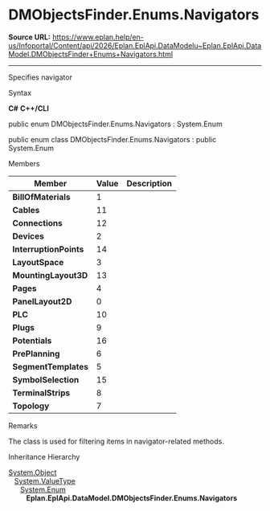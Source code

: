 # DMObjectsFinder.Enums.Navigators

**Source URL:** https://www.eplan.help/en-us/Infoportal/Content/api/2026/Eplan.EplApi.DataModelu~Eplan.EplApi.DataModel.DMObjectsFinder+Enums+Navigators.html

---

Specifies navigator

Syntax

**C#**
**C++/CLI**


public enum DMObjectsFinder.Enums.Navigators : System.Enum

public enum class DMObjectsFinder.Enums.Navigators : public System.Enum


Members

| Member | Value | Description |
| --- | --- | --- |
| **BillOfMaterials** | 1 |  |
| **Cables** | 11 |  |
| **Connections** | 12 |  |
| **Devices** | 2 |  |
| **InterruptionPoints** | 14 |  |
| **LayoutSpace** | 3 |  |
| **MountingLayout3D** | 13 |  |
| **Pages** | 4 |  |
| **PanelLayout2D** | 0 |  |
| **PLC** | 10 |  |
| **Plugs** | 9 |  |
| **Potentials** | 16 |  |
| **PrePlanning** | 6 |  |
| **SegmentTemplates** | 5 |  |
| **SymbolSelection** | 15 |  |
| **TerminalStrips** | 8 |  |
| **Topology** | 7 |  |

Remarks

The class is used for filtering items in navigator-related methods.

Inheritance Hierarchy

[System.Object](#)  
   [System.ValueType](#)  
      [System.Enum](#)  
         **Eplan.EplApi.DataModel.DMObjectsFinder.Enums.Navigators**
